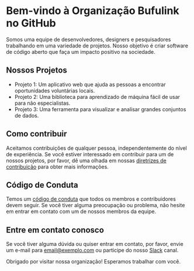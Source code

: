 # Bem-vindo à Organização Bufulink no GitHub

Somos uma equipe de desenvolvedores, designers e pesquisadores trabalhando em uma variedade de projetos. Nosso objetivo é criar software de código aberto que faça um impacto positivo na sociedade.

## Nossos Projetos

- Projeto 1: Um aplicativo web que ajuda as pessoas a encontrar oportunidades voluntárias locais.
- Projeto 2: Uma biblioteca para aprendizado de máquina fácil de usar para não especialistas.
- Projeto 3: Uma ferramenta para visualizar e analisar grandes conjuntos de dados.

## Como contribuir

Aceitamos contribuições de qualquer pessoa, independentemente do nível de experiência. Se você estiver interessado em contribuir para um de nossos projetos, por favor, dê uma olhada em nossas [diretrizes de contribuição](CONTRIBUINDO.md) para obter mais informações.

## Código de Conduta

Temos um [código de conduta](CODIGO_DE_CONDUTA.md) que todos os membros e contribuidores devem seguir. Se você tiver alguma preocupação ou problema, não hesite em entrar em contato com um de nossos membros da equipe.

## Entre em contato conosco

Se você tiver alguma dúvida ou quiser entrar em contato, por favor, envie um e-mail para [email@exemplo.com](mailto:email@exemplo.com) ou participe do nosso [Slack](https://exemplo.slack.com) canal.

Obrigado por visitar nossa organização! Esperamos trabalhar com você.